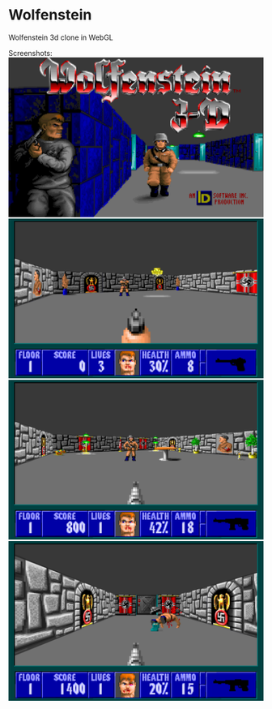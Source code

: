 # Wolfenstein
Wolfenstein 3d clone in WebGL

Screenshots:
![screenshot01](screenshots/screenshot01.png)
![screenshot02](screenshots/screenshot02.png)
![screenshot03](screenshots/screenshot03.png)
![screenshot04](screenshots/screenshot04.png)
